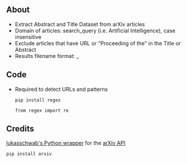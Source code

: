## About

* Extract Abstract and Title Dataset from arXiv articles
* Domain of articles: search_query (i.e. Artificial Intelligence), case insensitive
* Exclude articles that have URL or "Proceeding of the" in the Title or Abstract
* Results filename format: <query>_<numner of articles>_<max number of articles>_<minimum number of words in abstract>

## Code
* Required to detect URLs and patterns
  ```
  pip install regex

  from regex import re
  ```

## Credits
[lukasschwab's Python wrapper](https://github.com/lukasschwab/arxiv.py) for the [arXiv API](http://arxiv.org/help/api/index)
  ```
  pip install arxiv
  ```
